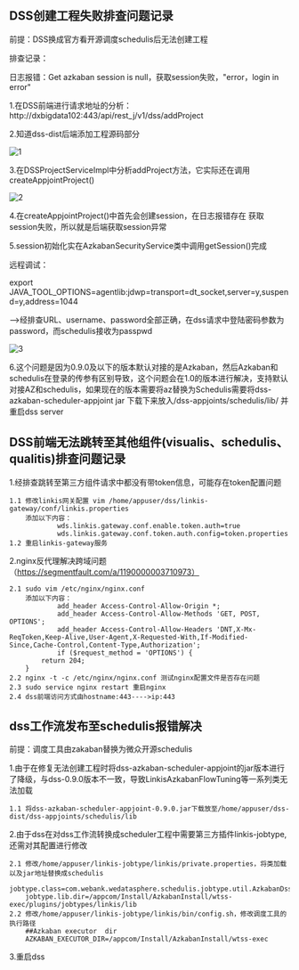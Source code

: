 ## DSS创建工程失败排查问题记录

前提：DSS换成官方看开源调度schedulis后无法创建工程

排查记录：

日志报错：Get azkaban session is null，获取session失败，"error，login in error"

1.在DSS前端进行请求地址的分析：http://dxbigdata102:443/api/rest_j/v1/dss/addProject

2.知道dss-dist后端添加工程源码部分

![1](https://github.com/Tandoy/Bigdata-learn/blob/master/DSS/images/1.PNG)

3.在DSSProjectServiceImpl中分析addProject方法，它实际还在调用createAppjointProject()

![2](https://github.com/Tandoy/Bigdata-learn/blob/master/DSS/images/2.PNG)

4.在createAppjointProject()中首先会创建session，在日志报错存在   获取session失败，所以就是后端获取session异常

5.session初始化实在AzkabanSecurityService类中调用getSession()完成

  远程调试：

export JAVA_TOOL_OPTIONS=agentlib:jdwp=transport=dt_socket,server=y,suspend=y,address=1044 

   -->经排查URL、username、password全部正确，在dss请求中登陆密码参数为password，而schedulis接收为passpwd

![3](https://github.com/Tandoy/Bigdata-learn/blob/master/DSS/images/3.PNG)

6.这个问题是因为0.9.0及以下的版本默认对接的是Azkaban，然后Azkaban和schedulis在登录的传参有区别导致，这个问题会在1.0的版本进行解决，支持默认对接AZ和schedulis，如果现在的版本需要将az替换为Schedulis需要将dss-azkaban-scheduler-appjoint jar 下载下来放入/dss-appjoints/schedulis/lib/ 并重启dss server



## DSS前端无法跳转至其他组件(visualis、schedulis、qualitis)排查问题记录

  1.经排查跳转至第三方组件请求中都没有带token信息，可能存在token配置问题
  
    1.1 修改linkis网关配置 vim /home/appuser/dss/linkis-gateway/conf/linkis.properties
	    添加以下内容：
				wds.linkis.gateway.conf.enable.token.auth=true
				wds.linkis.gateway.conf.token.auth.config=token.properties
	1.2 重启linkis-gateway服务
	
  2.nginx反代理解决跨域问题（https://segmentfault.com/a/1190000003710973）
  
	2.1 sudo vim /etc/nginx/nginx.conf 
		添加以下内容：
				add_header Access-Control-Allow-Origin *;
				add_header Access-Control-Allow-Methods 'GET, POST, OPTIONS';
				add_header Access-Control-Allow-Headers 'DNT,X-Mx-ReqToken,Keep-Alive,User-Agent,X-Requested-With,If-Modified-Since,Cache-Control,Content-Type,Authorization';
				if ($request_method = 'OPTIONS') {
			return 204;
		}
	2.2 nginx -t -c /etc/nginx/nginx.conf 测试nginx配置文件是否存在问题
	2.3 sudo service nginx restart 重启nginx
	2.4 dss前端访问方式由hostname:443---->ip:443
	
	
## dss工作流发布至schedulis报错解决

前提：调度工具由zakaban替换为微众开源schedulis

1.由于在修复无法创建工程时将dss-azkaban-scheduler-appjoint的jar版本进行了降级，与dss-0.9.0版本不一致，导致LinkisAzkabanFlowTuning等一系列类无法加载

	1.1 将dss-azkaban-scheduler-appjoint-0.9.0.jar下载放至/home/appuser/dss-dist/dss-appjoints/schedulis/lib
	
2.由于dss在对dss工作流转换成scheduler工程中需要第三方插件linkis-jobtype,还需对其配置进行修改

	2.1 修改/home/appuser/linkis-jobtype/linkis/private.properties，将类加载以及jar地址替换成schedulis
		jobtype.class=com.webank.wedatasphere.schedulis.jobtype.util.AzkabanDssJobType
		jobtype.lib.dir=/appcom/Install/AzkabanInstall/wtss-exec/plugins/jobtypes/linkis/lib
	2.2 修改/home/appuser/linkis-jobtype/linkis/bin/config.sh，修改调度工具的执行路径
		##Azkaban executor  dir
		AZKABAN_EXECUTOR_DIR=/appcom/Install/AzkabanInstall/wtss-exec
		
3.重启dss
		
		
